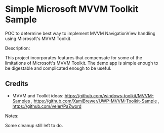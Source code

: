 # Simple Microsoft MVVM Toolkit Sample

POC to determine best way to implement MVVM NavigationView handling using Microsoft's MVVM Toolkit.

Description: 

This project incorporates features that compensate for some of the limitations of Microsoft's MVVM Toolkit. The demo app is simple enough to be digestable and complicated enough to be useful.

## Credits
* MVVM and Toolkit ideas: https://github.com/windows-toolkit/MVVM-Samples , https://github.com/XamlBrewer/UWP-MVVM-Toolkit-Sample , https://github.com/veler/PaZword

Notes:

Some cleanup still left to do.